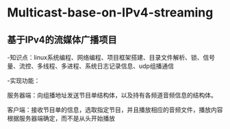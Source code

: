 # Multicast-base-on-IPv4-streaming
## 基于IPv4的流媒体广播项目
-知识点：linux系统编程、网络编程、项目框架搭建、目录文件解析、锁、信号量、流控、多线程、多进程、系统日志记录信息、udp组播通信

-实现功能：

  服务器端：向组播地址发送节目单结构体，以及持有各频道音频信息的结构体。

  客户端：接收节目单的信息，选取指定节目，并且播放相应的音频文件，播放内容根据服务器端确定，而不是从头开始播放
  

